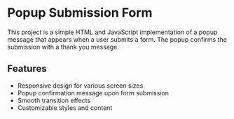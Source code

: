 # Popup Submission Form
This project is a simple HTML and JavaScript implementation of a popup message that appears when a 
user submits a form. The popup confirms the submission with a thank you message.

## Features
* Responsive design for various screen sizes
* Popup confirmation message upon form submission
* Smooth transition effects
* Customizable styles and content
